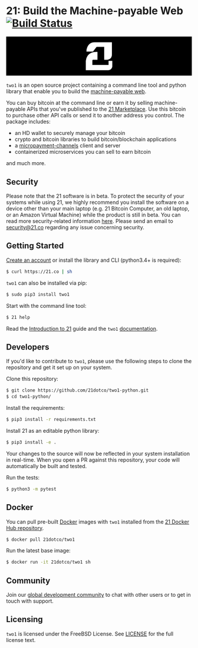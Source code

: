 # 21: Build the Machine-payable Web [![Build Status](https://travis-ci.org/21dotco/two1-python.svg?branch=master)](https://travis-ci.org/21dotco/two1-python)

![21 logo](docs/img/21_banner.png "21")

`two1` is an open source project containing a command line tool and python library that enable you to build the [machine-payable web](https://21.co).

You can buy bitcoin at the command line or earn it by selling machine-payable APIs that you've published to the [21 Marketplace](https://21.co/mkt). Use this bitcoin to purchase other API calls or send it to another address you control. The package includes:

- an HD wallet to securely manage your bitcoin
- crypto and bitcoin libraries to build bitcoin/blockchain applications
- a [micropayment-channels](https://21.co/learn/intro-to-micropayment-channels/) client and server
- containerized microservices you can sell to earn bitcoin

and much more.

## Security

Please note that the 21 software is in beta. To protect the security of your systems while using 21, we highly recommend you install the software on a device other than your main laptop (e.g. 21 Bitcoin Computer, an old laptop, or an Amazon Virtual Machine) while the product is still in beta. You can read more security-related information [here](https://21.co/learn/security/). Please send an email to [security@21.co](mailto://support@21.co) regarding any issue concerning security.

## Getting Started

[Create an account](https://21.co) or install the library and CLI (python3.4+ is required):

``` bash
$ curl https://21.co | sh
```

`two1` can also be installed via pip:

``` bash
$ sudo pip3 install two1
```

Start with the command line tool:

``` bash
$ 21 help
```

Read the [Introduction to 21](https://21.co/learn/intro-to-21/) guide and the `two1` [documentation](https://21.co/learn/#reference-21-library).

## Developers

If you'd like to contribute to `two1`, please use the following steps to clone the repository and get it set up on your system.

Clone this repository:

``` bash
$ git clone https://github.com/21dotco/two1-python.git
$ cd two1-python/
```

Install the requirements:

``` bash
$ pip3 install -r requirements.txt
```

Install 21 as an editable python library:

``` bash
$ pip3 install -e .
```

Your changes to the source will now be reflected in your system installation in real-time. When you open a PR against this repository, your code will automatically be built and tested.

Run the tests:

``` bash
$ python3 -m pytest
```

## Docker

You can pull pre-built [Docker](https://www.docker.com/) images with `two1` installed from the [21 Docker Hub repository](https://hub.docker.com/r/21dotco/two1).

``` bash
$ docker pull 21dotco/two1
```

Run the latest base image:

``` bash
$ docker run -it 21dotco/two1 sh
```

## Community

Join our [global development community](https://slack.21.co) to chat with other users or to get in touch with support.

## Licensing

`two1` is licensed under the FreeBSD License. See [LICENSE](https://github.com/21dotco/two1-python/blob/master/LICENSE) for the full license text.
